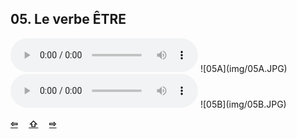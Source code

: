 ## 05. Le verbe ÊTRE

  <audio controls>
    <source src="sound/05A.ogg"></source>
  </audio>
![05A](img/05A.JPG)

  <audio controls>
    <source src="sound/05B.ogg"></source>
  </audio>
![05B](img/05B.JPG)

<p style='font-weight:bolder'>
  <a href='04.html' title='Önceki sayfa'>⇦</a>&emsp;
  <a href='..' title='Ana sayfa'>⇧</a>&emsp;
  <a href='06.html' title='Sonraki sayfa'>⇨</a>
</p>